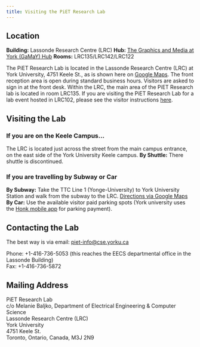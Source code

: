 ```yaml
---
title: Visiting the PiET Research Lab
---
```

## Location

**Building:** Lassonde Research Centre (LRC)
**Hub:** [The Graphics and Media at York (GaMaY) Hub](https://gamay-hub.github.io/)
**Rooms:** LRC135/LRC142/LRC122

The PiET Research Lab is located in the Lassonde Research Centre (LRC) at York University, 4751 Keele St., as is shown here on [Google Maps](https://goo.gl/maps/7d7t1vYWjBLQrrjL8). The front reception area is open during standard business hours. Visitors are asked to sign in at the front desk.
Within the LRC, the main area of the PiET Research lab is located in room LRC135.
If you are visiting the PiET Research Lab for a lab event hosted in LRC102, please see the visitor instructions [here](https://piet.apps01.yorku.ca/directions-to-lassonde-research-centre-lrc-room-102/).
## Visiting the Lab
### If you are on the Keele Campus…
The LRC is located just across the street from the main campus entrance, on the east side of the York University Keele campus.
**By Shuttle:** There shuttle is discontinued.
### If you are travelling by Subway or Car
**By Subway:** Take the TTC Line 1 (Yonge-University) to York University Station and walk from the subway to the LRC. [Directions via Google Maps](https://goo.gl/maps/5ZYxAvgyLSZ3v5m2A)
**By Car:** Use the available visitor paid parking spots (York university uses the [Honk mobile app](https://www.yorku.ca/parking/honk-mobile-app/) for parking payment).
## **Contact**ing the Lab
The best way is via email: [piet-info@cse.yorku.ca](mailto:piet-info@cse.yorku.ca)

Phone: +1-416-736-5053 (this reaches the EECS departmental office in the Lassonde Building)  
Fax: +1-416-736-5872
## Mailing Address

PiET Research Lab  
c/o Melanie Baljko, Department of Electrical Engineering & Computer Science  
Lassonde Research Centre (LRC)  
York University  
4751 Keele St.  
Toronto, Ontario, Canada, M3J 2N9